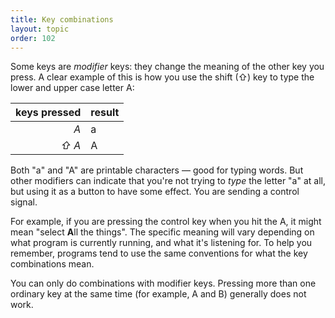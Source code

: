 ```yaml
---
title: Key combinations
layout: topic
order: 102
---
```


Some keys are _modifier_ keys: they change the meaning of the other key you
press. A clear example of this is how you use the shift (⇧) key to type the
lower and upper case letter A:

| keys pressed               | result            |
| -------------------------: | ----------------- |
| <span class="key"><em>A</em></span> | a                 |
| <span class="key"><em>&nbsp;⇧&nbsp;</em></span><span class="key"><em>A</em></span> | A  |

Both "a" and "A" are printable characters — good for typing words. But other
modifiers can indicate that you're not trying to _type_ the letter "a" at all,
but using it as a button to have some effect. You are sending a control signal.

<div class="not-too-wide">
<object id="svg-key-animation" data="{{ site.baseurl }}/images/keys-a-shift-a-ctrl-a.svg" type="image/svg+xml"></object>
</div>

For example, if you are pressing the control key when you hit the A, it might
mean "select **A**ll the things". The specific meaning will vary depending on
what program is currently running, and what it's listening for. To help you
remember, programs tend to use the same conventions for what the key
combinations mean.

You can only do combinations with modifier keys. Pressing more than one
ordinary key at the same time (for example, A and B) generally does not work.
